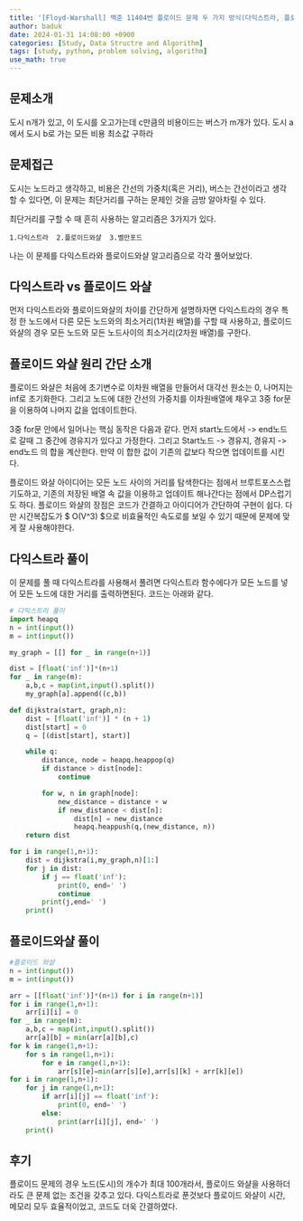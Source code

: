 ```yaml
---
title: '[Floyd-Warshall] 백준 11404번 플로이드 문제 두 가지 방식(다익스트라, 플로이드와샬)으로 풀어보기'
author: baduk
date: 2024-01-31 14:08:00 +0900
categories: [Study, Data Structre and Algorithm]
tags: [study, python, problem solving, algorithm]
use_math: true
---
```

## 문제소개
도시 n개가 있고, 이 도시를 오고가는데 c만큼의 비용이드는 버스가 m개가 있다. 도시 a에서 도시 b로 가는 모든 비용 최소값 구하라

## 문제접근
도시는 노드라고 생각하고, 비용은 간선의 가중치(혹은 거리), 버스는 간선이라고 생각할 수 있다면, 이 문제는 최단거리를 구하는 문제인 것을 금방 알아차릴 수 있다.

최단거리를 구할 수 때 흔히 사용하는 알고리즘은 3가지가 있다.

`1.다익스트라  2.플로이드와샬  3.벨만포드`

나는 이 문제를 다익스트라와 플로이드와샬 알고리즘으로 각각 풀어보았다.

## 다익스트라 vs 플로이드 와샬
먼저 다익스트라와 플로이드와샬의 차이를 간단하게 설명하자면 다익스트라의 경우 특정 한 노드에서 다른 모든 노드와의 최소거리(1차원 배열)를 구할 때 사용하고, 플로이드 와샬의 경우 모든 노드와 모든 노드사이의 최소거리(2차원 배열)를 구한다.

## 플로이드 와샬 원리 간단 소개
플로이드 와샬은 처음에 초기변수로 이차원 배열을 만들어서 대각선 원소는 0, 나머지는 inf로 초기화한다.
그리고 노드에 대한 간선의 가중치를 이차원배열에 채우고 3중 for문을 이용하여 나머지 값을 업데이트한다.

3중 for문 안에서 일어나는 핵심 동작은 다음과 같다. 먼저 start노드에서 -> end노드로 갈때 그 중간에 경유지가 있다고 가정한다. 그리고
Start노드 -> 경유지, 경유지 -> end노드 의 합을 계산한다. 만약 이 합한 값이 기존의 값보다 작으면 업데이트를 시킨다.

플로이드 와샬 아이디어는 모든 노드 사이의 거리를 탐색한다는 점에서 브루트포스스럽기도하고, 기존의 저장된 배열 속 값을 이용하고 업데이트 해나간다는 점에서 DP스럽기도 하다. 플로이드 와샬의 장점은 코드가 간결하고 아이디어가 간단하여 구현이 쉽다. 다만 시간복잡도가 $ O(V^3) $으로 비효율적인 속도로를 보일 수 있기 때문에 문제에 맞게 잘 사용해야한다.



## 다익스트라 풀이
이 문제를 풀 때 다익스트라를 사용해서 풀려면 다익스트라 함수에다가 모든 노드를 넣어 모든 노드에 대한 거리를 출력하면된다. 코드는 아래와 같다.

```python
# 다익스트라 풀이
import heapq
n = int(input())
m = int(input())

my_graph = [[] for _ in range(n+1)]

dist = [float('inf')]*(n+1)
for _ in range(m):
    a,b,c = map(int,input().split())
    my_graph[a].append((c,b))

def dijkstra(start, graph,n):
    dist = [float('inf')] * (n + 1)
    dist[start] = 0
    q = [(dist[start], start)]

    while q:
        distance, node = heapq.heappop(q)
        if distance > dist[node]:
            continue

        for w, n in graph[node]:
            new_distance = distance + w
            if new_distance < dist[n]:
                dist[n] = new_distance
                heapq.heappush(q,(new_distance, n))
    return dist

for i in range(1,n+1):
    dist = dijkstra(i,my_graph,n)[1:]
    for j in dist:
        if j == float('inf'):
            print(0, end=' ')
            continue
        print(j,end=' ')
    print()
```

## 플로이드와샬 풀이

```python
#플로이드 와샬
n = int(input())
m = int(input())

arr = [[float('inf')]*(n+1) for i in range(n+1)]
for i in range(1,n+1):
    arr[i][i] = 0
for _ in range(m):
    a,b,c = map(int,input().split())
    arr[a][b] = min(arr[a][b],c)
for k in range(1,n+1):
    for s in range(1,n+1):
        for e in range(1,n+1):
            arr[s][e]=min(arr[s][e],arr[s][k] + arr[k][e])
for i in range(1,n+1):
    for j in range(1,n+1):
        if arr[i][j] == float('inf'):
            print(0, end=' ')
        else:
            print(arr[i][j], end=' ')
    print()
```

## 후기
플로이드 문제의 경우 노드(도시)의 개수가 최대 100개라서, 플로이드 와샬을 사용하더라도 큰 문제 없는 조건을 갖추고 있다. 다익스트라로 푼것보다 플로이드 와샬이 시간, 메모리 모두 효율적이었고, 코드도 더욱 간결하였다.
